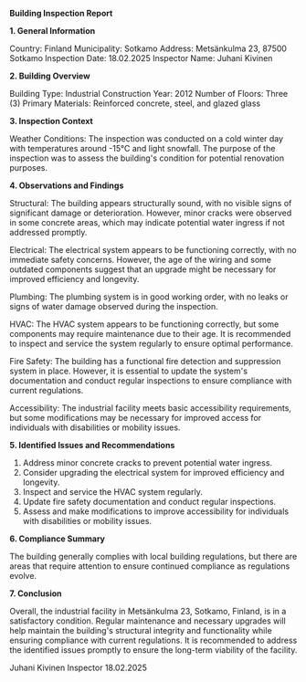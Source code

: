  **Building Inspection Report**

**1. General Information**

Country: Finland
Municipality: Sotkamo
Address: Metsänkulma 23, 87500 Sotkamo
Inspection Date: 18.02.2025
Inspector Name: Juhani Kivinen

**2. Building Overview**

Building Type: Industrial
Construction Year: 2012
Number of Floors: Three (3)
Primary Materials: Reinforced concrete, steel, and glazed glass

**3. Inspection Context**

Weather Conditions: The inspection was conducted on a cold winter day with temperatures around -15°C and light snowfall. The purpose of the inspection was to assess the building's condition for potential renovation purposes.

**4. Observations and Findings**

Structural: The building appears structurally sound, with no visible signs of significant damage or deterioration. However, minor cracks were observed in some concrete areas, which may indicate potential water ingress if not addressed promptly.

Electrical: The electrical system appears to be functioning correctly, with no immediate safety concerns. However, the age of the wiring and some outdated components suggest that an upgrade might be necessary for improved efficiency and longevity.

Plumbing: The plumbing system is in good working order, with no leaks or signs of water damage observed during the inspection.

HVAC: The HVAC system appears to be functioning correctly, but some components may require maintenance due to their age. It is recommended to inspect and service the system regularly to ensure optimal performance.

Fire Safety: The building has a functional fire detection and suppression system in place. However, it is essential to update the system's documentation and conduct regular inspections to ensure compliance with current regulations.

Accessibility: The industrial facility meets basic accessibility requirements, but some modifications may be necessary for improved access for individuals with disabilities or mobility issues.

**5. Identified Issues and Recommendations**

1. Address minor concrete cracks to prevent potential water ingress.
2. Consider upgrading the electrical system for improved efficiency and longevity.
3. Inspect and service the HVAC system regularly.
4. Update fire safety documentation and conduct regular inspections.
5. Assess and make modifications to improve accessibility for individuals with disabilities or mobility issues.

**6. Compliance Summary**

The building generally complies with local building regulations, but there are areas that require attention to ensure continued compliance as regulations evolve.

**7. Conclusion**

Overall, the industrial facility in Metsänkulma 23, Sotkamo, Finland, is in a satisfactory condition. Regular maintenance and necessary upgrades will help maintain the building's structural integrity and functionality while ensuring compliance with current regulations. It is recommended to address the identified issues promptly to ensure the long-term viability of the facility.

Juhani Kivinen
Inspector
18.02.2025